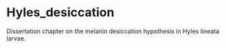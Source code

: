 # Hyles_desiccation
Dissertation chapter on the melanin desiccation hypothesis in Hyles lineata larvae. 
